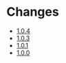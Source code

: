 # Changes
* [1.0.4](changes_1.0.4.md)
* [1.0.3](changes_1.0.3.md)
* [1.0.1](changes_1.0.1.md)
* [1.0.0](changes_1.0.0.md)
